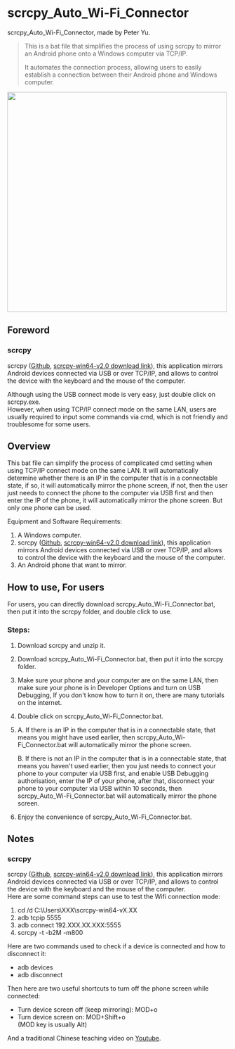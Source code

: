 # scrcpy_Auto_Wi-Fi_Connector
scrcpy_Auto_Wi-Fi_Connector, made by Peter Yu.

> This is a bat file that simplifies the process of using scrcpy to mirror an Android phone onto a Windows computer via TCP/IP.
> 
> It automates the connection process, allowing users to easily establish a connection between their Android phone and Windows computer.

 <img src= "https://github.com/peter890331/scrcpy_Auto_Wi-Fi_Connector/blob/figures/showcase.png" width="500px">

## Foreword
### scrcpy
scrcpy ([Github][1], [scrcpy-win64-v2.0 download link][2]), this application mirrors Android devices connected via USB or over TCP/IP, and allows to control the device with the keyboard and the mouse of the computer.    

Although using the USB connect mode is very easy, just double click on scrcpy.exe.  
However, when using TCP/IP connect mode on the same LAN, users are usually required to input some commands via cmd, which is not friendly and troublesome for some users.

[1]: https://github.com/Genymobile/scrcpy
[2]: https://github.com/Genymobile/scrcpy/releases/download/v2.0/scrcpy-win64-v2.0.zip

## Overview
This bat file can simplify the process of complicated cmd setting when using TCP/IP connect mode on the same LAN. It will automatically determine whether there is an IP in the computer that is in a connectable state, if so, it will automatically mirror the phone screen, if not, then the user just needs to connect the phone to the computer via USB first and then enter the IP of the phone, it will automatically mirror the phone screen. But only one phone can be used.

Equipment and Software Requirements:
 1. A Windows computer.
 2. scrcpy ([Github][2], [scrcpy-win64-v2.0 download link][3]), this application mirrors Android devices connected via USB or over TCP/IP, and allows to control the device with the keyboard and the mouse of the computer.
 3. An Android phone that want to mirror.

## How to use, For users
  For users, you can directly download scrcpy_Auto_Wi-Fi_Connector.bat, then put it into the scrcpy folder, and double click to use.
### Steps:
  1. Download scrcpy and unzip it.
  2. Download scrcpy_Auto_Wi-Fi_Connector.bat, then put it into the scrcpy folder.
  3. Make sure your phone and your computer are on the same LAN, then make sure your phone is in Developer Options and turn on USB Debugging, If you don't know how to turn it on, there are many tutorials on the internet.
  4. Double click on scrcpy_Auto_Wi-Fi_Connector.bat.
  5. 
     A. If there is an IP in the computer that is in a connectable state, that means you might have used earlier, then scrcpy_Auto_Wi-Fi_Connector.bat will automatically mirror the phone screen.
     
     B. If there is not an IP in the computer that is in a connectable state, that means you haven't used earlier, then you just needs to connect your phone to your computer via USB first, and enable USB Debugging authorisation, enter the IP of your phone, after that, disconnect your phone to your computer via USB within 10 seconds, then scrcpy_Auto_Wi-Fi_Connector.bat will automatically mirror the phone screen.
  6. Enjoy the convenience of scrcpy_Auto_Wi-Fi_Connector.bat.

## Notes
### scrcpy
scrcpy ([Github][1], [scrcpy-win64-v2.0 download link][2]), this application mirrors Android devices connected via USB or over TCP/IP, and allows to control the device with the keyboard and the mouse of the computer.  
Here are some command steps can use to test the Wifi connection mode:
 1. cd /d C:\Users\XXX\scrcpy-win64-vX.XX
 2. adb tcpip 5555
 3. adb connect 192.XXX.XX.XXX:5555
 4. scrcpy -t -b2M -m800

Here are two commands used to check if a device is connected and how to disconnect it:
- adb devices
- adb disconnect
   
Then here are two useful shortcuts to turn off the phone screen while connected:
- Turn device screen off (keep mirroring):	MOD+o
- Turn device screen on:	MOD+Shift+o  
  (MOD key is usually Alt)
  
And a traditional Chinese teaching video on [Youtube][3].

[3]: https://youtu.be/WkTd5OxDZ-8
